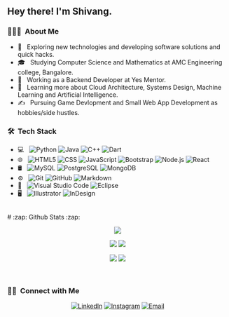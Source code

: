 <h2> Hey there! I'm Shivang.</h2>

<h3> 👨🏻‍💻 &nbsp;About Me </h3>

- 🤔 &nbsp; Exploring new technologies and developing software solutions and quick hacks.
- 🎓 &nbsp; Studying Computer Science and Mathematics at AMC Engineering college, Bangalore.
- 💼 &nbsp; Working as a Backend Developer at Yes Mentor.
- 🌱 &nbsp; Learning more about Cloud Architecture, Systems Design, Machine Learning and Artificial Intelligence.
- ✍️ &nbsp; Pursuing Game Devlopment and Small Web App Development as hobbies/side hustles.

<h3> 🛠 &nbsp;Tech Stack</h3>

- 💻 &nbsp;
  ![Python](https://img.shields.io/badge/-Python-333333?style=flat&logo=python)
  ![Java](https://img.shields.io/badge/-Java-333333?style=flat&logo=Java&logoColor=007396)
  ![C++](https://img.shields.io/badge/-C++-333333?style=flat&logo=C%2B%2B&logoColor=00599C)
  ![Dart](https://img.shields.io/badge/-Dart-333333?style=flat&logo=Dart&logoColor=00599C)
- 🌐 &nbsp;
  ![HTML5](https://img.shields.io/badge/-HTML5-333333?style=flat&logo=HTML5)
  ![CSS](https://img.shields.io/badge/-CSS-333333?style=flat&logo=CSS3&logoColor=1572B6)
  ![JavaScript](https://img.shields.io/badge/-JavaScript-333333?style=flat&logo=javascript)
  ![Bootstrap](https://img.shields.io/badge/-Bootstrap-333333?style=flat&logo=bootstrap&logoColor=563D7C)
  ![Node.js](https://img.shields.io/badge/-Node.js-333333?style=flat&logo=node.js)
  ![React](https://img.shields.io/badge/-React-333333?style=flat&logo=react)
- 🛢 &nbsp;
  ![MySQL](https://img.shields.io/badge/-MySQL-333333?style=flat&logo=mysql)
  ![PostgreSQL](https://img.shields.io/badge/-PostgreSQL-333333?style=flat&logo=mysql)
  ![MongoDB](https://img.shields.io/badge/-MongoDB-333333?style=flat&logo=mongodb)
- ⚙️ &nbsp;
  ![Git](https://img.shields.io/badge/-Git-333333?style=flat&logo=git)
  ![GitHub](https://img.shields.io/badge/-GitHub-333333?style=flat&logo=github)
  ![Markdown](https://img.shields.io/badge/-Markdown-333333?style=flat&logo=markdown)
- 🔧 &nbsp;
  ![Visual Studio Code](https://img.shields.io/badge/-Visual%20Studio%20Code-333333?style=flat&logo=visual-studio-code&logoColor=007ACC)
  ![Eclipse](https://img.shields.io/badge/-Eclipse-333333?style=flat&logo=eclipse-ide&logoColor=2C2255)
- 🖥 &nbsp;
  ![Illustrator](https://img.shields.io/badge/-Illustrator-333333?style=flat&logo=adobe-illustrator)
  ![InDesign](https://img.shields.io/badge/-InDesign-333333?style=flat&logo=adobe-indesign)

<br/>
# :zap: Github Stats :zap:
<center>

![](https://github-profile-summary-cards.vercel.app/api/cards/profile-details?username=Shivang-stack&theme=github_dark)

![](https://github-profile-summary-cards.vercel.app/api/cards/stats?username=Shivang-stack&theme=github_dark)
![](https://github-profile-summary-cards.vercel.app/api/cards/repos-per-language?username=Shivang-stack&theme=github_dark)


![](https://github-profile-summary-cards.vercel.app/api/cards/most-commit-language?username=Shivang-stack&theme=github_dark)
![](https://github-profile-summary-cards.vercel.app/api/cards/productive-time?username=Shivang-stack&theme=github_dark)

</center>
<br/>

<h3> 🤝🏻 &nbsp;Connect with Me </h3>

<p align="center">
<a href="https://www.linkedin.com/in/shivangyadav16/"><img alt="LinkedIn" src="https://img.shields.io/badge/LinkedIn-Shivang%20Yadav-blue?style=flat-square&logo=linkedin"></a>
<a href="https://www.instagram.com/simpang.yadav/"><img alt="Instagram" src="https://img.shields.io/badge/Instagram-Shivang Yadav-blue?style=flat-square&logo=instagram"></a>
<a href="mailto:Shivang1691401@gmail.com"><img alt="Email" src="https://img.shields.io/badge/Email-Shivang1691401@gmail.com-blue?style=flat-square&logo=gmail"></a>
</p>
